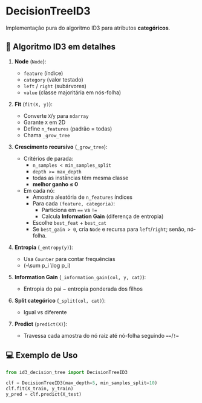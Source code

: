 # DecisionTreeID3

Implementação pura do algoritmo ID3 para atributos **categóricos**.

## 📝 Algoritmo ID3 em detalhes

1. **Node** (`Node`):  
   - `feature` (índice)  
   - `category` (valor testado)  
   - `left` / `right` (subárvores)  
   - `value` (classe majoritária em nós-folha)

2. **Fit** (`fit(X, y)`):  
   - Converte `X`/`y` para `ndarray`  
   - Garante `X` em 2D  
   - Define `n_features` (padrão = todas)  
   - Chama `_grow_tree`

3. **Crescimento recursivo** (`_grow_tree`):  
   - Critérios de parada:  
     - `n_samples < min_samples_split`  
     - `depth >= max_depth`  
     - todas as instâncias têm mesma classe  
     - **melhor ganho ≤ 0**  
   - Em cada nó:  
     - Amostra aleatória de `n_features` índices  
     - Para cada `(feature, categoria)`:  
       - Particiona em `==` vs `!=`  
       - Calcula **Information Gain** (diferença de entropia)  
     - Escolhe `best_feat` + `best_cat`  
     - Se `best_gain > 0`, cria `Node` e recursa para `left`/`right`; senão, nó-folha.

4. **Entropia** (`_entropy(y)`):  
   - Usa `Counter` para contar frequências  
   - \(-\sum p_i \log p_i\)

5. **Information Gain** (`_information_gain(col, y, cat)`):  
   - Entropia do pai − entropia ponderada dos filhos

6. **Split categórico** (`_split(col, cat)`):  
   - Igual vs diferente

7. **Predict** (`predict(X)`):  
   - Travessa cada amostra do nó raiz até nó-folha seguindo `==`/`!=`

## 💻 Exemplo de Uso

```py
from id3_decision_tree import DecisionTreeID3

clf = DecisionTreeID3(max_depth=5, min_samples_split=10)
clf.fit(X_train, y_train)
y_pred = clf.predict(X_test)